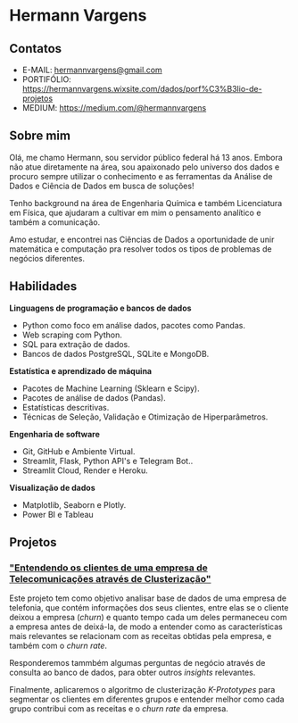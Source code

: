 # Hermann Vargens

## Contatos
- E-MAIL: hermannvargens@gmail.com
- PORTIFÓLIO: https://hermannvargens.wixsite.com/dados/porf%C3%B3lio-de-projetos
- MEDIUM: https://medium.com/@hermannvargens

## Sobre mim

Olá, me chamo Hermann, sou servidor público federal há 13 anos. Embora não atue diretamente na área, sou apaixonado pelo universo dos dados e procuro sempre utilizar o conhecimento e as ferramentas da Análise de Dados e Ciência de Dados em busca de soluções!

Tenho background na área de Engenharia Química e também Licenciatura em Física, que ajudaram a cultivar em mim o pensamento analítico e também a comunicação.

Amo estudar, e encontrei nas Ciências de Dados a oportunidade de unir matemática e computação pra resolver todos os tipos de problemas de negócios diferentes.


## Habilidades

**Linguagens de programação e bancos de dados**
- Python como foco em análise dados, pacotes como Pandas.
- Web scraping com Python.
- SQL para extração de dados.
- Bancos de dados PostgreSQL, SQLite e MongoDB.

**Estatística e aprendizado de máquina**
- Pacotes de Machine Learning (Sklearn e Scipy).
- Pacotes de análise de dados (Pandas).
- Estatísticas descritivas.
- Técnicas de Seleção, Validação e Otimização de Hiperparâmetros.

**Engenharia de software**
- Git, GitHub e Ambiente Virtual.
- Streamlit, Flask, Python API's e Telegram Bot..
- Streamlit Cloud, Render e Heroku.

**Visualização de dados**
- Matplotlib, Seaborn e Plotly.
- Power BI e Tableau

## Projetos

### ["Entendendo os clientes de uma empresa de Telecomunicações através de Clusterização"](https://github.com/hermannvargens/Clustering)
Este projeto tem como objetivo analisar base de dados de uma empresa de telefonia, que contém informações dos seus clientes, entre elas se o cliente deixou a empresa (*churn*) e quanto tempo cada um deles permaneceu com a empresa antes de deixá-la, de modo a entender como as características mais relevantes se relacionam com as receitas obtidas pela empresa, e também com o *churn rate*.

Responderemos tammbém algumas perguntas de negócio através de consulta ao banco de dados, para obter outros *insights* relevantes.

Finalmente, aplicaremos o algoritmo de clusterização *K-Prototypes* para segmentar os clientes em diferentes grupos e entender melhor como cada grupo contribui com as receitas e o *churn rate* da empresa.
